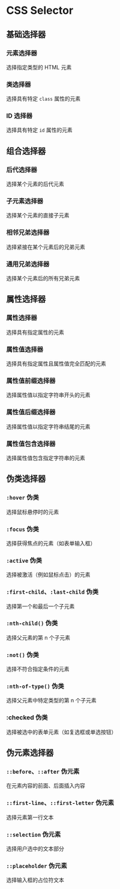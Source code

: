 # CSS Selector

## 基础选择器

### 元素选择器

选择指定类型的 HTML 元素

<CodeDemo
  html='
    <p>这是一个段落。</p>
    <p>这是另一个段落。</p>
    <div>这是一个 div 元素。</div>
  '
css='
  p {
    color: blue;
    font-size: 16px;
  }
'
/>

### 类选择器

选择具有特定 `class` 属性的元素

<CodeDemo 
  html='
    <p class="highlight">这是一个高亮的段落。</p>
    <p>这是一个普通段落。</p>
    <div class="highlight">这是一个高亮的 div。</div>
  '
  css='
    .highlight {
      background-color: yellow;
      padding: 10px;
    }
  '
/>

### ID 选择器

选择具有特定 `id` 属性的元素

<CodeDemo 
  html='
    <div id="header">这是页面的标题。</div>
    <p>这是一个普通段落。</p>
    <div>这是一个普通 div。</div>
  '
  css='
    #header {
      font-size: 24px;
      font-weight: bold;
      color: green;
    }
  '
/>

## 组合选择器

### 后代选择器

选择某个元素的后代元素

<CodeDemo 
  html='
    <div>
      <p>这是一个在 div 内的段落。</p>
      <p>这是另一个在 div 内的段落。</p>
    </div>
    <p>这是一个不在 div 内的段落。</p>
  '
  css='
    div p {
      color: blue;
    }
  '
/>

### 子元素选择器

选择某个元素的直接子元素

<CodeDemo 
  html='
    <ul>
      <li>列表项 1</li>
      <li>列表项 2</li>
      <ol>
        <li>嵌套列表项 1</li>
        <li>嵌套列表项 2</li>
      </ol>
    </ul>
  '
  css='
    ul > li {
      color: green;
    }
  '
/>

### 相邻兄弟选择器

选择紧接在某个元素后的兄弟元素

<CodeDemo 
  html='
    <h1>这是一个标题</h1>
    <p>这是紧接在标题后的段落。</p>
    <p>这是另一个段落。</p>
  '
  css='
    h1 + p {
      color: red;
    }
  '
/>

### 通用兄弟选择器

选择某个元素后的所有兄弟元素

<CodeDemo
  html='
    <h1>这是一个标题</h1>
    <p>这是标题后的第一个段落。</p>
    <p>这是标题后的第二个段落。</p>
    <div>这是一个 div 元素。</div>
    <p>这是标题后的第三个段落。</p>
  '
  css='
    h1 ~ p {
      color: purple;
    }
  '
/>

## 属性选择器

### 属性选择器

选择具有指定属性的元素

<CodeDemo
  html='
    <p title="paragraph">这是一个带有 title 属性的段落。</p>
    <p>这是一个普通段落。</p>
    <a href="#" title="link">这是一个带有 title 属性的链接。</a>
  '
  css='
    [title] {
      color: blue;
    }
  '
/>

### 属性值选择器

选择具有指定属性且属性值完全匹配的元素

<CodeDemo 
  html='
    <input type="text" placeholder="输入文本">
    <input type="submit" value="提交">
    <input type="button" value="按钮">
  '
  css='
    input[type="submit"] {
      background-color: green;
      color: white;
    }
  '
/>

### 属性值前缀选择器

选择属性值以指定字符串开头的元素

<CodeDemo 
  html='
    <a href="https://example.com">这是一个 HTTPS 链接。</a>
    <a href="http://example.com">这是一个 HTTP 链接。</a>
    <a href="/about">这是一个相对链接。</a>
  '
  css='
    a[href^="https://"] {
      color: red;
    }
  '
/>

### 属性值后缀选择器

选择属性值以指定字符串结尾的元素

<CodeDemo 
  html='
    <img src="image1.png" alt="PNG 图片">
    <img src="image2.jpg" alt="JPG 图片">
    <img src="image3.png" alt="另一个 PNG 图片">
  '
  css='
    img[src$=".png"] {
      border: 2px solid blue;
    }
  '
/>

### 属性值包含选择器

选择属性值包含指定字符串的元素

<CodeDemo 
  html='
    <button class="btn-primary">主要按钮</button>
    <button class="btn-secondary">次要按钮</button>
    <button class="submit-btn">提交按钮</button>
    <button class="cancel">取消按钮</button>
  '
  css='
    [class*="btn"] {
      padding: 10px;
      background-color: yellow;
    }
  '
/>

## 伪类选择器

### `:hover` 伪类

选择鼠标悬停时的元素

<CodeDemo 
  html='
    <button>悬停我</button>
  '
  css='
    button:hover {
      background-color: yellow;
    }
  '
/>

### `:focus` 伪类

选择获得焦点的元素（如表单输入框）

<CodeDemo 
  html='
    <input type="text" placeholder="点击我" />
  '
  css='
    /* 输入框获得焦点时改变边框颜色 */
    input:focus {
      border: 2px solid blue;
    }
  '
/>

### `:active` 伪类

选择被激活（例如鼠标点击）的元素

<CodeDemo 
  html='
    <button>点击我</button>
  '
  css='
    /* 点击按钮时改变背景色 */
    button:active {
      background-color: red;
    }
  '
/>

### `:first-child`、`:last-child` 伪类

选择第一个和最后一个子元素

<CodeDemo 
  html='
    <ul>
      <li>第一个列表项</li>
      <li>第二个列表项</li>
      <li>第三个列表项</li>
    </ul>
  '
  css='
    /* 选择第一个 <li> 元素 */
    li:first-child {
      color: green;
    }
    li:last-child {
      color: purple;
    }
  '
/>

### `:nth-child()` 伪类

选择父元素的第 n 个子元素

<CodeDemo 
  html='
    <ul>
      <li>第一个列表项</li>
      <li>第二个列表项</li>
      <li>第三个列表项</li>
      <li>第四个列表项</li>
    </ul>
  '
  css='
    /* 选择第二个 <li> 元素 */
    li:nth-child(2) {
      color: orange;
    }
    /* 选择所有偶数位置的 <li> 元素 */
    li:nth-child(even) {
      background-color: #f0f0f0;
    }
  '
/>


### `:not()` 伪类

选择不符合指定条件的元素

<CodeDemo 
  html='
    <p>这是一个段落。</p>
    <div>这是一个 div。</div>
    <span>这是一个 span。</span>
  '
  css='
    /* 选择所有不是 <p> 的元素 */
    :not(p) {
      font-weight: bold;
    }
  '
/>

### `:nth-of-type()` 伪类

选择父元素中特定类型的第 n 个子元素

<CodeDemo 
  html='
    <p>第一个段落。</p>
    <div>这是一个 div。</div>
    <p>第二个段落。</p>
    <p>第三个段落。</p>
  '
  css='
    /* 选择第二个 <p> 元素 */
    p:nth-of-type(2) {
      color: red;
    }
  '
/>

### :checked 伪类

选择被选中的表单元素（如复选框或单选按钮）

<CodeDemo 
  html='
    <input type="checkbox" id="check">
    <label for="check">选中我</label>
  '
  css='
    /* 选中复选框时改变标签颜色 */
    input:checked + label {
      color: green;
    }
  '
/>

## 伪元素选择器

### `::before`、`::after` 伪元素

在元素内容的前面、后面插入内容

<CodeDemo 
  html='
    <p>这是一个段落。</p>
    <p>这是另一个段落。</p>
  '
  css='
    /* 在 <p> 元素内容前插入一个图标 */
    p::before {
      content: "🌟";
      margin-right: 5px;
    }
    /* 在 <p> 元素内容后插入一个图标 */
    p::after {
      content: "✅";
      margin-left: 5px;
    }
  '
/>

### `::first-line`、`::first-letter` 伪元素

选择元素第一行文本

<CodeDemo 
  html='
    <p>这是一个段落。这段文字的第一行会被加粗并变为蓝色。</p>
    <p>这是另一个段落。它的第一行也会被加粗并变为蓝色。</p>
  '
  css='
    /* 选择 <p> 元素的第一行文本 */
    p::first-line {
      font-weight: bold;
      color: blue;
    }
    /* 选择 <p> 元素的第一个字母 */
    p::first-letter {
      font-size: 24px;
      color: red;
      font-weight: bold;
    }
  '
/>

### `::selection` 伪元素

选择用户选中的文本部分

<CodeDemo 
  html='
    <p>尝试选中这段文本。</p>
    <p>再试试选中这段文本。</p>
  '
  css='
    /* 设置用户选中文本的样式 */
    ::selection {
      background-color: yellow;
      color: red;
    }
  '
/>

### `::placeholder` 伪元素

选择输入框的占位符文本

<CodeDemo 
  html='
    <input type="text" placeholder="请输入内容">
  '
  css='
    /* 设置输入框占位符的样式 */
    input::placeholder {
      color: gray;
      font-style: italic;
    }
  '
/>